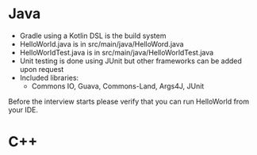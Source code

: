 # Java

* Gradle using a Kotlin DSL is the build system
* HelloWorld.java is in src/main/java/HelloWord.java
* HelloWorldTest.java is in src/main/java/HelloWorldTest.java
* Unit testing is done using JUnit but other frameworks can be added upon request
* Included libraries:
  * Commons IO, Guava, Commons-Land, Args4J, JUnit

Before the interview starts please verify that you can run HelloWorld from your IDE.

# C++

